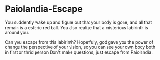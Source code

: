 # Paiolandia-Escape
You suddently wake up and figure out that your body is gone, and all that remain is a esferic red ball. You also realize that a misterious labirinth is around you.

Can you escape from this labirinth? Hopeffuly, god gave you the power of change the perspective of your vision, so you can see your own body both in first or thrid person
Don't make questions, just escape from Paiolandia.
